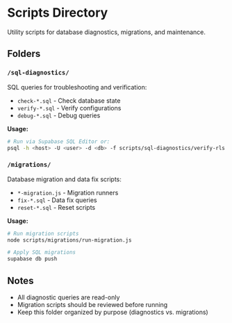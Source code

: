# Scripts Directory

Utility scripts for database diagnostics, migrations, and maintenance.

## Folders

### `/sql-diagnostics/`
SQL queries for troubleshooting and verification:
- `check-*.sql` - Check database state
- `verify-*.sql` - Verify configurations
- `debug-*.sql` - Debug queries

**Usage:**
```bash
# Run via Supabase SQL Editor or:
psql -h <host> -U <user> -d <db> -f scripts/sql-diagnostics/verify-rls.sql
```

### `/migrations/`
Database migration and data fix scripts:
- `*-migration.js` - Migration runners
- `fix-*.sql` - Data fix queries
- `reset-*.sql` - Reset scripts

**Usage:**
```bash
# Run migration scripts
node scripts/migrations/run-migration.js

# Apply SQL migrations
supabase db push
```

## Notes

- All diagnostic queries are read-only
- Migration scripts should be reviewed before running
- Keep this folder organized by purpose (diagnostics vs. migrations)